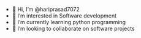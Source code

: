 - 👋 Hi, I’m @hariprasad7072
- 👀 I’m interested in Software development 
- 🌱 I’m currently learning python programming
- 💞️ I’m looking to collaborate on software projects


<!---
hariprasad7072/hariprasad7072 is a ✨ special ✨ repository because its `README.md` (this file) appears on your GitHub profile.
You can click the Preview link to take a look at your changes.
--->
